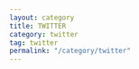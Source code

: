 ```yaml
---
layout: category
title: TWITTER
category: twitter
tag: twitter
permalink: "/category/twitter"
---
```

    
